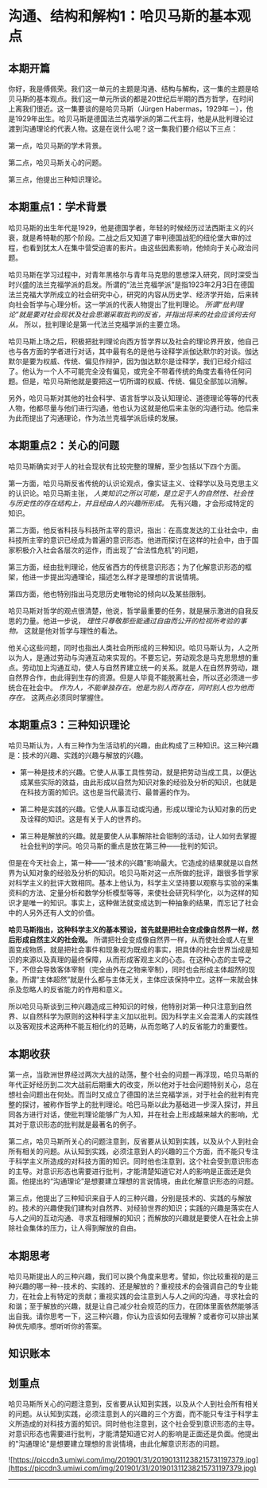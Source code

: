# 沟通、结构和解构1：哈贝马斯的基本观点

## 本期开篇

你好，我是傅佩荣。我们这一单元的主题是沟通、结构与解构，这一集的主题是哈贝马斯的基本观点。我们这一单元所谈的都是20世纪后半期的西方哲学，在时间上离我们很近。这一集要谈的是哈贝马斯（Jürgen Habermas，1929年－），他是1929年出生。哈贝马斯是德国法兰克福学派的第二代主将，他是从批判理论过渡到沟通理论的代表人物。这是在说什么呢？这一集我们要介绍以下三点：

第一点，哈贝马斯的学术背景。

第二点，哈贝马斯关心的问题。

第三点，他提出三种知识理论。

## 本期重点1：学术背景

哈贝马斯的出生年代是1929，他是德国学者，年轻的时候经历过法西斯主义的兴衰，就是希特勒的那个阶段。二战之后又知道了审判德国战犯的纽伦堡大审的过程，也看到犹太人在集中营受迫害的影片。由这些因素影响，他倾向于关心政治问题。

哈贝马斯在学习过程中，对青年黑格尔与青年马克思的思想深入研究，同时深受当时兴盛的法兰克福学派的启发。所谓的“法兰克福学派”是指1923年2月3日在德国法兰克福大学所成立的社会研究中心，研究的内容从历史学、经济学开始，后来转向社会哲学与心理分析。这一学派的代表人物提出了批判理论。 *所谓“批判理论”就是要对社会现状及社会思潮采取批判的反省，并指出将来的社会应该何去何从。* 所以，批判理论是第一代法兰克福学派的主要立场。

哈贝马斯上场之后，积极把批判理论向西方哲学界以及社会的理论界开放，他自己也与各方面的学者进行对话，其中最有名的是他与诠释学派伽达默尔的对谈。伽达默尔是要为权威、传统、偏见作辩护，因为伽达默尔是诠释学，我们已经介绍过了。他认为一个人不可能完全没有偏见，或完全不带着传统的角度去看待任何问题。但是，哈贝马斯他就是要把这一切所谓的权威、传统、偏见全部加以消解。

另外，哈贝马斯对其他的社会科学、语言哲学以及认知理论、道德理论等等的代表人物，他都尽量与他们进行沟通，他也认为这就是他后来主张的沟通行动。他后来为此而提出了沟通理论，作为法兰克福学派后续的发展。

## 本期重点2：关心的问题

哈贝马斯确实对于人的社会现状有比较完整的理解，至少包括以下四个方面。

第一方面，哈贝马斯反省传统的认识论观点，像实证主义、诠释学以及马克思主义的认识论。哈贝马斯主张， *人类知识之所以可能，是立足于人的自然性、社会性与历史性的存在结构上，并且经由人的兴趣所形成。* 先有兴趣，才会形成特定的知识。

第二方面，他反省科技与科技所主宰的意识，指出：在高度发达的工业社会中，由科技所主宰的意识已经成为普遍的意识形态。他进而探讨在这样的社会中，由于国家积极介入社会各层次的运作，而出现了“合法性危机”的问题，

第三方面，经由批判理论，他反省西方的传统意识形态；为了化解意识形态的框架，他进一步提出沟通理论，描述怎么样才是理想的言说情境。

第四方面，他也特别指出马克思历史唯物论的倾向以及某些限制。

哈贝马斯对哲学的观点很清楚，他说，哲学最重要的任务，就是展示激进的自我反思的力量。他进一步说， *理性只尊敬那些能通过自由而公开的检视所考验的事物。* 这就是他对哲学与理性的看法。

他关心这些问题，同时也指出人类社会所形成的三种知识。哈贝马斯认为，人之所以为人，是通过劳动与沟通互动来实现的。不要忘记，劳动观念是马克思思想的重点。劳动加上沟通互动，使人与自然界建立统一的关系。就是人在自然界劳动，跟自然界合作，由此得到生存的资源。但是人毕竟不能脱离社会，所以还必须进一步统合在社会中。 *作为人，不能单独存在。他是为别人而存在，同时别人也为他而存在。* 这两点必须同时掌握住。

## 本期重点3：三种知识理论

哈贝马斯认为，人有三种作为生活动机的兴趣，由此构成了三种知识。这三种兴趣是：技术的兴趣、实践的兴趣与解放的兴趣。

* 第一种是技术的兴趣。它使人从事工具性劳动，就是把劳动当成工具，以便达成某些实际的效益，由此形成以自然为知识对象的经验及分析的知识，也就是在科技方面的知识。这也是当代最流行、最普遍的作为。

* 第二种是实践的兴趣。它使人从事互动或沟通，形成以理论为认知对象的历史及诠释的知识。这是有关于人的世界的。

* 第三种是解放的兴趣。就是要使人从事解除社会钳制的活动，让人如何去掌握社会批判的学问。哈贝马斯的重点是放在第三种——批判的知识。

但是在今天社会上，第一种——“技术的兴趣”影响最大。它造成的结果就是以自然界为认知对象的经验及分析的知识。哈贝马斯对这一点所做的批评，跟很多哲学家对科学主义的批评大致相同。基本上他认为，科学主义坚持要以观察与实验的采集资料的方法、定量分析和数学分析模型等等，来使社会研究科学化，以为这样的知识才是唯一的知识。事实上，这种做法就变成达到一种抽象的结果，而忘记了社会中的人另外还有人文的价值。

 **哈贝马斯指出，这种科学主义的基本预设，首先就是把社会变成像自然界一样，然后形成自然主义的社会观。** 所谓把社会变成像自然界一样，从而使社会或人在里面变成物质，就是把社会事件和现象视为既成的事实，把具体的社会世界当成是知识的来源以及真理的最终保障，从而形成客观主义的心态。在这种心态的主导之下，不但会导致客体宰制（完全由外在之物来宰制），同时也会形成主体超然的现象。所谓“主体超然”就是什么都与主体无关，主体应该保持中立。这样一来就会抹杀及忽略人的反省能力的作用和意义。

所以哈贝马斯谈到三种兴趣造成三种知识的时候，他特别对第一种只注意到自然界、以自然科学为原则的这种科学主义加以批判。因为科学主义会混淆人的实践性以及客观技术这两种不能互相化约的范畴，从而忽略了人的反省能力的重要性。

## 本期收获

第一点，当欧洲世界经过两次大战的动荡，整个社会的问题一再浮现，哈贝马斯的年代正好经历到二次大战前后期重大的改变，所以他对于社会问题特别关心，总在想社会问题出在何处。而当时又成立了德国的法兰克福学派，对于社会的批判有完整的探讨，被称作哲学上的批判理论。哈巴马斯以此为基础进一步深入探讨，并且同各方进行对话，使批判理论能够广为人知，并在社会上形成越来越大的影响，尤其对于意识形态的批判就是最著名的例子。

第二点，哈贝马斯所关心的问题注意到，反省要从认知到实践，以及从个人到社会所有相关的问题。从认知到实践，必须注意到人的兴趣的三个方面，而不能只专注于科学主义所造成的对科技方面的知识。同时他也注意到，这个社会受到意识形态的主导。对意识形态也需要进行批判，才能清楚知道它对人的影响是正面还是负面。他提出的“沟通理论”是想要建立理想的言说情境，由此化解意识形态的问题。

第三点，他提出了三种知识来自于人的三种兴趣，分别是技术的、实践的与解放的。技术的兴趣使我们建构对自然界、对经验世界的知识；实践的兴趣是落实在人与人之间的互动沟通、寻求互相理解的知识；而解放的兴趣就是要使人在社会上排除社会集体的压力，让人得到解放的自由。

## 本期思考

哈贝马斯提出人的三种兴趣，我们可以换个角度来思考。譬如，你比较重视的是三种兴趣的哪一种--技术的、实践的、还是解放的？重视技术的会强调自己的专业能力，在社会上有特定的贡献；重视实践的会注意到人与人之间的沟通，寻求社会的和谐；至于解放的兴趣，就是让自己减少社会规范的压力，在团体里面依然能够活出自我。请你思考一下，这三种兴趣，你认为应该如何去理解？或者你可以排出某种优先顺序。想听听你的答案。

## 知识账本

## 划重点

哈贝马斯所关心的问题注意到，反省要从认知到实践，以及从个人到社会所有相关的问题。从认知到实践，必须注意到人的兴趣的三个方面，而不能只专注于科学主义所造成的对科技方面的知识。同时他也注意到，这个社会受到意识形态的主导。对意识形态也需要进行批判，才能清楚知道它对人的影响是正面还是负面。他提出的"沟通理论"是想要建立理想的言说情境，由此化解意识形态的问题。

![https://piccdn3.umiwi.com/img/201901/31/201901311238215731197379.jpg](https://piccdn3.umiwi.com/img/201901/31/201901311238215731197379.jpg)

---
